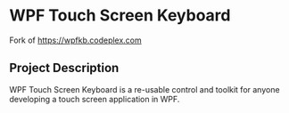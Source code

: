 # WPF Touch Screen Keyboard

Fork of https://wpfkb.codeplex.com

## Project Description
WPF Touch Screen Keyboard is a re-usable control and toolkit for anyone developing a touch screen application in WPF.


